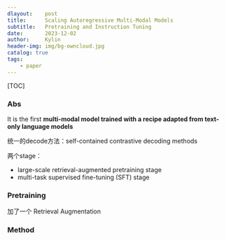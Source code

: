 ```yaml
---
dlayout:    post
title:      Scaling Autoregressive Multi-Modal Models
subtitle:   Pretraining and Instruction Tuning
date:       2023-12-02
author:     Kylin
header-img: img/bg-owncloud.jpg
catalog: true
tags:
    - paper
---
```




[TOC]

### Abs

It is the first **multi-modal model trained with a recipe adapted from text-only language models**  

统一的decode方法：self-contained contrastive decoding methods  

两个stage：

- large-scale retrieval-augmented pretraining stage   
- multi-task supervised fine-tuning (SFT) stage  



### Pretraining

加了一个 Retrieval Augmentation  



### Method






